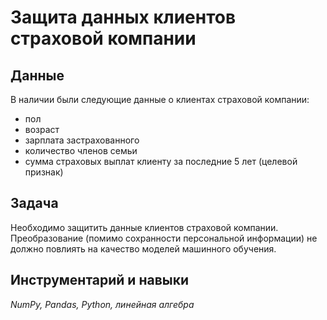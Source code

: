 # Защита данных клиентов страховой компании

## Данные

В наличии были следующие данные о клиентах страховой компании:
- пол
- возраст
- зарплата застрахованного
- количество членов семьи
- сумма страховых выплат клиенту за последние 5 лет (целевой признак)

## Задача

Необходимо защитить данные клиентов страховой компании. Преобразование (помимо сохранности персональной информации) не должно повлиять на качество моделей машинного обучения. 

## Инструментарий и навыки

*NumPy, Pandas, Python, линейная алгебра*

